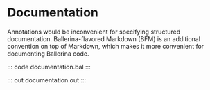 # Documentation

Annotations would be inconvenient for specifying structured documentation.
Ballerina-flavored Markdown (BFM) is an additional convention on top of Markdown,
which makes it more convenient for documenting Ballerina code.

::: code documentation.bal :::

::: out documentation.out :::